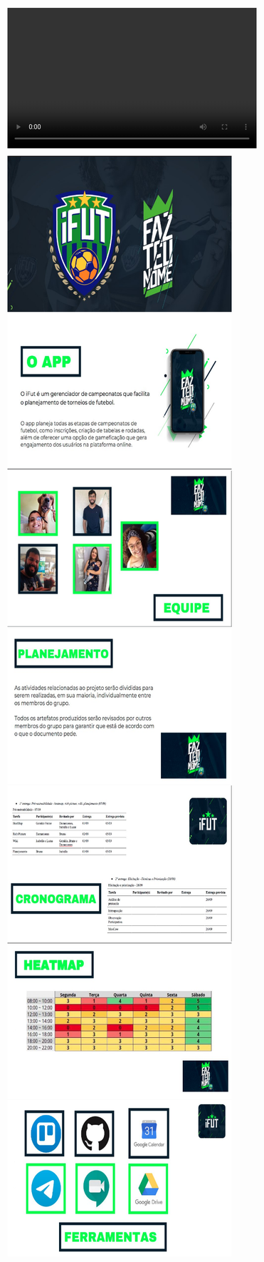 <p><video width="560" height="315" src="https://youtu.be/5ebnOhSN5ck" frameborder="0" allow="accelerometer; autoplay; clipboard-write; encrypted-media; gyroscope; picture-in-picture" allowfullscreen></video></p>

<img height="350px" src="../../images/apresentacao_1/apresentacao7.jpg"> 

<img height="350px" src="../../images/apresentacao_1/apresentacao6.jpg"> 

<img height="350px" src="../../images/apresentacao_1/apresentacao1.jpg"> 

<img height="350px" src="../../images/apresentacao_1/apresentacao4.jpg"> 

<img height="350px" src="../../images/apresentacao_1/apresentacao5.jpg"> 

<img height="350px" src="../../images/apresentacao_1/apresentacao3.jpg"> 

<img height="350px" src="../../images/apresentacao_1/apresentacao2.jpg"> 